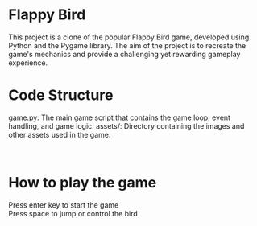 # <h1>Flappy Bird</h1>

<p>This project is a clone of the popular Flappy Bird game, developed using Python and the Pygame library.
  The aim of the project is to recreate the game's mechanics and provide a challenging yet rewarding gameplay experience. 
</p>

# <h1> Code Structure</h1>
<p>
game.py: The main game script that contains the game loop, event handling, and game logic.
assets/: Directory containing the images and other assets used in the game.
</p><br>

# <h1> How to play the game</h1>
Press enter key to start the game<br>
Press space to jump or control the bird


